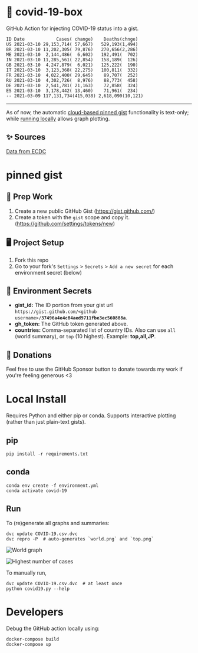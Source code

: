 # 🏥 covid-19-box

GitHub Action for injecting COVID-19 status into a gist.

```
ID Date            Cases( change)    Deaths(chnge)
US 2021-03-10 29,153,714( 57,667)   529,193(1,494)
BR 2021-03-10 11,202,305( 79,876)   270,656(2,286)
ME 2021-03-10  2,144,486(  6,602)   192,491(  702)
IN 2021-03-10 11,285,561( 22,854)   158,189(  126)
GB 2021-03-10  4,247,879(  6,021)   125,222(  190)
IT 2021-03-10  3,123,368( 22,275)   100,811(  332)
FR 2021-03-10  4,022,400( 29,645)    89,707(  252)
RU 2021-03-10  4,302,726(  8,976)    88,773(  458)
DE 2021-03-10  2,541,781( 21,163)    72,858(  324)
ES 2021-03-10  3,178,442( 13,460)    71,961(  234)
-- 2021-03-09 117,131,734(415,038) 2,618,090(10,121)
```

---

As of now, the automatic [cloud-based pinned gist](#pinned-gist) functionality is text-only;
while [running locally](#local-install) allows graph plotting.

## ✨ Sources

[Data from ECDC](https://www.ecdc.europa.eu/en/publications-data/download-todays-data-geographic-distribution-covid-19-cases-worldwide)

# pinned gist

## 🎒 Prep Work
1. Create a new public GitHub Gist (https://gist.github.com/)
1. Create a token with the `gist` scope and copy it. (https://github.com/settings/tokens/new)

## 🖥 Project Setup
1. Fork this repo
1. Go to your fork's `Settings` > `Secrets` > `Add a new secret` for each environment secret (below)

## 🤫 Environment Secrets
- **gist_id:** The ID portion from your gist url `https://gist.github.com/<github username>/`**`37496a4e4c84aed9711fbe3ec560888a`**.
- **gh_token:** The GitHub token generated above.
- **countries:** Comma-separated list of country IDs. Also can use `all` (world summary), or `top` (10 highest). Example: **top,all,JP**.

## 💸 Donations

Feel free to use the GitHub Sponsor button to donate towards my work if you're feeling generous <3

# Local Install

Requires Python and either pip or conda. Supports interactive plotting (rather than just plain-text gists).

## pip

```
pip install -r requirements.txt
```

## conda

```
conda env create -f environment.yml
conda activate covid-19
```

## Run

To (re)generate all graphs and summaries:

```
dvc update COVID-19.csv.dvc
dvc repro -P  # auto-generates `world.png` and `top.png`
```

![World graph](world.png)

![Highest number of cases](top.png)

To manually run,

```
dvc update COVID-19.csv.dvc  # at least once
python covid19.py --help
```

# Developers

Debug the GitHub action locally using:

```
docker-compose build
docker-compose up
```
